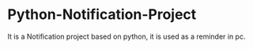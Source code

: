 # Python-Notification-Project
It is a Notification project based on python, it is used as a reminder in pc.
